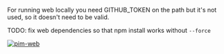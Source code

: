 For running web locally you need GITHUB_TOKEN on the path but it's not used, so it doesn't need to be valid. 

TODO: fix web dependencies so that npm install works without `--force`

[![pim-web](https://github.com/aarongreenwald/pim/actions/workflows/web.yml/badge.svg)](https://github.com/aarongreenwald/pim/actions/workflows/web.yml)
